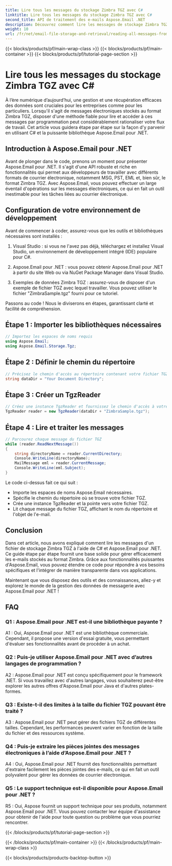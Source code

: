 ```yaml
---
title: Lire tous les messages du stockage Zimbra TGZ avec C#
linktitle: Lire tous les messages du stockage Zimbra TGZ avec C#
second_title: API de traitement des e-mails Aspose.Email .NET
description: Découvrez comment lire les messages de stockage Zimbra TGZ à l'aide de C# et Aspose.Email pour .NET. Guide étape par étape avec code source inclus.
weight: 10
url: /fr/net/email-file-storage-and-retrieval/reading-all-messages-from-zimbra-tgz-storage-with-csharp/
---
```


{{< blocks/products/pf/main-wrap-class >}}
{{< blocks/products/pf/main-container >}}
{{< blocks/products/pf/tutorial-page-section >}}

# Lire tous les messages du stockage Zimbra TGZ avec C#


À l’ère numérique d’aujourd’hui, une gestion et une récupération efficaces des données sont cruciales pour les entreprises comme pour les particuliers. Lorsqu'il s'agit de messages électroniques stockés au format Zimbra TGZ, disposer d'une méthode fiable pour lire et accéder à ces messages par programmation peut considérablement rationaliser votre flux de travail. Cet article vous guidera étape par étape sur la façon d'y parvenir en utilisant C# et la puissante bibliothèque Aspose.Email pour .NET.

## Introduction à Aspose.Email pour .NET

Avant de plonger dans le code, prenons un moment pour présenter Aspose.Email pour .NET. Il s'agit d'une API robuste et riche en fonctionnalités qui permet aux développeurs de travailler avec différents formats de courrier électronique, notamment MSG, PST, EML et, bien sûr, le format Zimbra TGZ. Avec Aspose.Email, vous pouvez effectuer un large éventail d'opérations sur les messages électroniques, ce qui en fait un outil inestimable pour les tâches liées au courrier électronique.

## Configuration de votre environnement de développement

Avant de commencer à coder, assurez-vous que les outils et bibliothèques nécessaires sont installés :

1. Visual Studio : si vous ne l'avez pas déjà, téléchargez et installez Visual Studio, un environnement de développement intégré (IDE) populaire pour C#.

2. Aspose.Email pour .NET : vous pouvez obtenir Aspose.Email pour .NET à partir du site Web ou via NuGet Package Manager dans Visual Studio.

3. Exemples de données Zimbra TGZ : assurez-vous de disposer d'un exemple de fichier TGZ avec lequel travailler. Vous pouvez utiliser le fichier "ZimbraSample.tgz" fourni pour ce tutoriel.

Passons au code ! Nous le diviserons en étapes, garantissant clarté et facilité de compréhension.

## Étape 1 : Importer les bibliothèques nécessaires

```csharp
// Importez les espaces de noms requis
using Aspose.Email;
using Aspose.Email.Storage.Tgz;
```

## Étape 2 : Définir le chemin du répertoire

```csharp
// Précisez le chemin d'accès au répertoire contenant votre fichier TGZ
string dataDir = "Your Document Directory";
```

## Étape 3 : Créer un TgzReader

```csharp
// Créez une instance TgzReader et fournissez le chemin d'accès à votre fichier TGZ
TgzReader reader = new TgzReader(dataDir + "ZimbraSample.tgz");
```

## Étape 4 : Lire et traiter les messages

```csharp
// Parcourez chaque message du fichier TGZ
while (reader.ReadNextMessage())
{
    string directoryName = reader.CurrentDirectory;
    Console.WriteLine(directoryName);
    MailMessage eml = reader.CurrentMessage;
    Console.WriteLine(eml.Subject);
}
```

Le code ci-dessus fait ce qui suit :

- Importe les espaces de noms Aspose.Email nécessaires.
- Spécifie le chemin du répertoire où se trouve votre fichier TGZ.
- Crée une instance TgzReader et la pointe vers votre fichier TGZ.
- Lit chaque message du fichier TGZ, affichant le nom du répertoire et l'objet de l'e-mail.

## Conclusion

Dans cet article, nous avons expliqué comment lire les messages d'un fichier de stockage Zimbra TGZ à l'aide de C# et Aspose.Email pour .NET. Ce guide étape par étape fournit une base solide pour gérer efficacement les e-mails stockés au format Zimbra. Grâce aux fonctionnalités puissantes d'Aspose.Email, vous pouvez étendre ce code pour répondre à vos besoins spécifiques et l'intégrer de manière transparente dans vos applications.

Maintenant que vous disposez des outils et des connaissances, allez-y et explorez le monde de la gestion des données de messagerie avec Aspose.Email pour .NET !


## FAQ

### Q1 : Aspose.Email pour .NET est-il une bibliothèque payante ?

A1 : Oui, Aspose.Email pour .NET est une bibliothèque commerciale. Cependant, il propose une version d'essai gratuite, vous permettant d'évaluer ses fonctionnalités avant de procéder à un achat.

### Q2 : Puis-je utiliser Aspose.Email pour .NET avec d’autres langages de programmation ?

A2 : Aspose.Email pour .NET est conçu spécifiquement pour le framework .NET. Si vous travaillez avec d'autres langages, vous souhaiterez peut-être explorer les autres offres d'Aspose.Email pour Java et d'autres plates-formes.

### Q3 : Existe-t-il des limites à la taille du fichier TGZ pouvant être traité ?

A3 : Aspose.Email pour .NET peut gérer des fichiers TGZ de différentes tailles. Cependant, les performances peuvent varier en fonction de la taille du fichier et des ressources système.

### Q4 : Puis-je extraire les pièces jointes des messages électroniques à l’aide d’Aspose.Email pour .NET ?

A4 : Oui, Aspose.Email pour .NET fournit des fonctionnalités permettant d'extraire facilement les pièces jointes des e-mails, ce qui en fait un outil polyvalent pour gérer les données de courrier électronique.

### Q5 : Le support technique est-il disponible pour Aspose.Email pour .NET ?

R5 : Oui, Aspose fournit un support technique pour ses produits, notamment Aspose.Email pour .NET. Vous pouvez contacter leur équipe d'assistance pour obtenir de l'aide pour toute question ou problème que vous pourriez rencontrer.

{{< /blocks/products/pf/tutorial-page-section >}}

{{< /blocks/products/pf/main-container >}}
{{< /blocks/products/pf/main-wrap-class >}}

{{< blocks/products/products-backtop-button >}}
